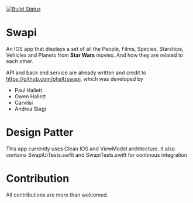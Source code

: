[![Build Status](https://travis-ci.com/tdle94/Swapi.svg?branch=master)](https://travis-ci.com/tdle94/Swapi)

# Swapi

An IOS app that displays a set of all the People, Films, Species, Starships, Vehicles and Planets from **Star Wars** movies. And how they are related to each other.

API and back end service are already written and credit to https://github.com/phalt/swapi, which was developed by

* Paul Hallett
* Owen Hallett
* Carvilsi
* Andrea Stagi

# Design Patter

This app currently uses Clean IOS and ViewModel architecture. It also contains SwapiUiTests.swfit and SwapiTests.swift for continous integration

# Contribution

All contributions are more than welcomed.

